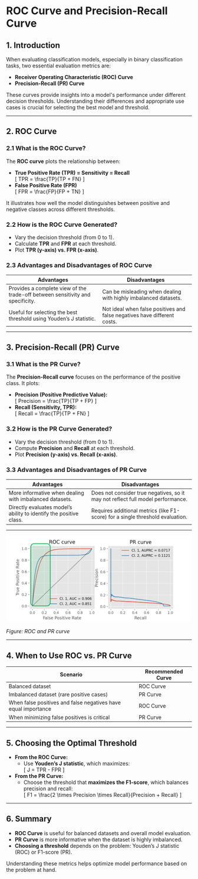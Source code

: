# ROC Curve and Precision-Recall Curve

## **1. Introduction**
When evaluating classification models, especially in binary classification tasks, two essential evaluation metrics are:
- **Receiver Operating Characteristic (ROC) Curve**
- **Precision-Recall (PR) Curve**

These curves provide insights into a model's performance under different decision thresholds. Understanding their differences and appropriate use cases is crucial for selecting the best model and threshold.

---

## **2. ROC Curve**
### **2.1 What is the ROC Curve?**
The **ROC curve** plots the relationship between:
- **True Positive Rate (TPR) = Sensitivity = Recall**  
  \[
  TPR = \frac{TP}{TP + FN}
  \]
- **False Positive Rate (FPR)**  
  \[
  FPR = \frac{FP}{FP + TN}
  \]

It illustrates how well the model distinguishes between positive and negative classes across different thresholds.

### **2.2 How is the ROC Curve Generated?**
- Vary the decision threshold (from 0 to 1).
- Calculate **TPR** and **FPR** at each threshold.
- Plot **TPR (y-axis) vs. FPR (x-axis)**.

### **2.3 Advantages and Disadvantages of ROC Curve**
| **Advantages** | **Disadvantages** |
|--------------|----------------|
| Provides a complete view of the trade-off between sensitivity and specificity. | Can be misleading when dealing with highly imbalanced datasets. |
| Useful for selecting the best threshold using Youden’s J statistic. | Not ideal when false positives and false negatives have different costs. |

---

## **3. Precision-Recall (PR) Curve**
### **3.1 What is the PR Curve?**
The **Precision-Recall curve** focuses on the performance of the positive class. It plots:
- **Precision (Positive Predictive Value):**  
  \[
  Precision = \frac{TP}{TP + FP}
  \]
- **Recall (Sensitivity, TPR):**  
  \[
  Recall = \frac{TP}{TP + FN}
  \]

### **3.2 How is the PR Curve Generated?**
- Vary the decision threshold (from 0 to 1).
- Compute **Precision** and **Recall** at each threshold.
- Plot **Precision (y-axis) vs. Recall (x-axis)**.

### **3.3 Advantages and Disadvantages of PR Curve**
| **Advantages** | **Disadvantages** |
|--------------|----------------|
| More informative when dealing with imbalanced datasets. | Does not consider true negatives, so it may not reflect full model performance. |
| Directly evaluates model’s ability to identify the positive class. | Requires additional metrics (like F1-score) for a single threshold evaluation. |

---

<img src="images/ROC and PR curve.png" alt="ROC and PR curve" width="800" />

*Figure: ROC and PR curve*

---

## **4. When to Use ROC vs. PR Curve**
| **Scenario** | **Recommended Curve** |
|------------|----------------------|
| Balanced dataset | ROC Curve |
| Imbalanced dataset (rare positive cases) | PR Curve |
| When false positives and false negatives have equal importance | ROC Curve |
| When minimizing false positives is critical | PR Curve |

---

## **5. Choosing the Optimal Threshold**
- **From the ROC Curve:**  
  - Use **Youden’s J statistic**, which maximizes:  
    \[
    J = TPR - FPR
    \]
- **From the PR Curve:**  
  - Choose the threshold that **maximizes the F1-score**, which balances precision and recall:  
    \[
    F1 = \frac{2 \times Precision \times Recall}{Precision + Recall}
    \]

---

## **6. Summary**
- **ROC Curve** is useful for balanced datasets and overall model evaluation.
- **PR Curve** is more informative when the dataset is highly imbalanced.
- **Choosing a threshold** depends on the problem: Youden’s J statistic (ROC) or F1-score (PR).

Understanding these metrics helps optimize model performance based on the problem at hand.
